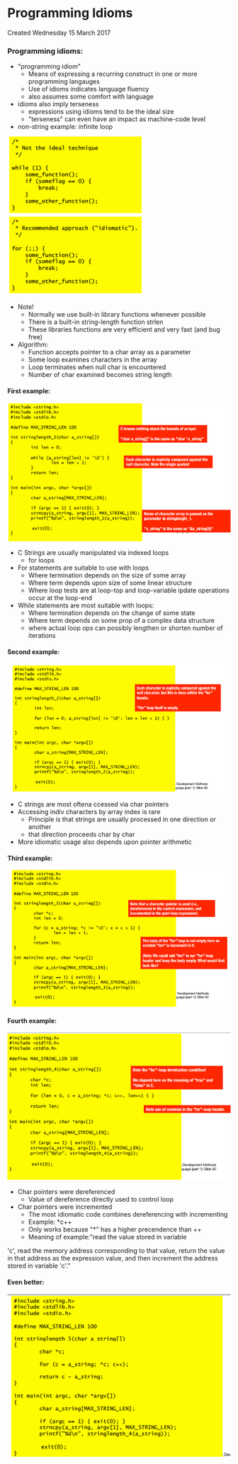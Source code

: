 # Programming Idioms
Created Wednesday 15 March 2017

### Programming idioms:

* "programming idiom"
	* Means of expressing a recurring construct in one or more programming langauges
	* Use of idioms indicates language fluency
	* also assumes some comfort with language
* idioms also imply terseness
	* expressions using idioms tend to be the ideal size
	* "terseness" can even have an impact as machine-code level
* non-string example: infinite loop

![](./pasted_image.png)

* Note!
	* Normally we use built-in library functions whenever possible
	* There is a built-in string-length function strlen
	* These libraries functions are very efficient and very fast (and bug free)
* Algorithm:
	* Function accepts pointer to a char array as a parameter
	* Some loop examines characters in the array
	* Loop terminates when null char is encountered
	* Number of char examined becomes string length


#### First example:
![](./pasted_image001.png)


* C Strings are usually manipulated via indexed loops
	* for loops
* For statements are suitable to use with loops
	* Where termination depends on the size of some array
	* Where term depends upon size of some linear structure
	* Where loop tests are at loop-top and loop-variable ipdate operations occur at the loop-end
* While statements are most suitable with loops:
	* Where termination depends on the change of some state
	* Where term depends on some prop of a complex data structure
	* where actual loop ops can possibly lengthen or shorten number of iterations


#### Second example:

![](./pasted_image002.png)


* C strings are most oftena ccessed via char pointers
* Accessing indiv characters by array index is rare
	* Principle is that strings are usually processed in one direction or another
	* that direction proceeds char by char
* More idiomatic usage also depends upon pointer arithmetic


#### Third example:

![](./pasted_image003.png)

#### Fourth example:

![](./pasted_image004.png)


* Char pointers were dereferenced
	* Value of dereference directly used to control loop
* Char pointers were incremented
	* The most idiomatic code combines dereferencing with incrementing
	* Example: *c++
	* Only works because "*" has a higher precendence than ++
	* Meaning of example:"read the value stored in variable

'c', read the memory address corresponding to that
value, return the value in that address as the expression
value, and then increment the address stored in variable
'c'."

#### Even better:

![](./pasted_image005.png)


